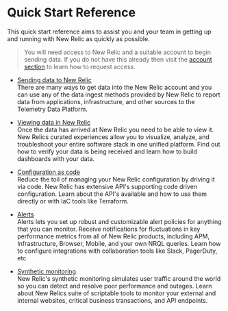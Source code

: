 # Quick Start Reference

This quick start reference aims to assist you and your team in getting up and running with New Relic as quickly as possible. 

> You will need access to New Relic and a suitable account to begin sending data. If you do not have this already then visit the [account section](/sections/account/account.md) to learn how to request access.


- [Sending data to New Relic](/sections/reference/newrelic/data-ingest.md)  
There are many ways to get data into the New Relic account and you can use any of the data ingest methods provided by New Relic to report data from applications, infrastructure, and other sources to the Telemetry Data Platform.

- [Viewing data in New Relic](/sections/reference/newrelic/view-data.md)  
Once the data has arrived at New Relic you need to be able to view it. New Relics curated experiences allow you to visualize, analyze, and troubleshoot your entire software stack in one unified platform. Find out how to verify your data is being received and learn how to build dashboards with your data.

- [Configuration as code](/sections/reference/newrelic/config-as-code.md)  
Reduce the toil of managing your New Relic configuration by driving it via code. New Relic has extensive API's supporting code driven configuration. Learn about the API's available and how to use them directly or with IaC tools like Terraform.

- [Alerts](/sections/reference/newrelic/alerts.md)  
Alerts lets you set up robust and customizable alert policies for anything that you can monitor. Receive notifications for fluctuations in key performance metrics from all of New Relic products, including APM, Infrastructure, Browser, Mobile, and your own NRQL queries. Learn how to configure integrations with collaboration tools like Slack, PagerDuty, etc

- [Synthetic monitoring](/sections/reference/newrelic/synthetics.md)  
New Relic's synthetic monitoring simulates user traffic around the world so you can detect and resolve poor performance and outages. Learn about New Relics suite of scriptable tools to monitor your external and internal websites, critical business transactions, and API endpoints.


